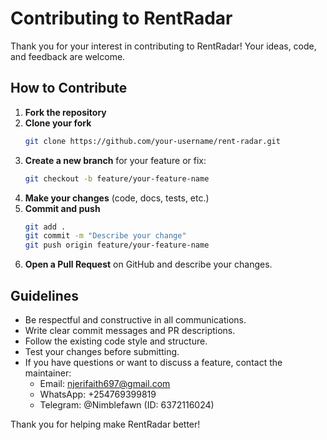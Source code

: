 # Contributing to RentRadar

Thank you for your interest in contributing to RentRadar! Your ideas, code, and feedback are welcome.

## How to Contribute

1. **Fork the repository**
2. **Clone your fork**
   ```bash
   git clone https://github.com/your-username/rent-radar.git
   ```
3. **Create a new branch** for your feature or fix:
   ```bash
   git checkout -b feature/your-feature-name
   ```
4. **Make your changes** (code, docs, tests, etc.)
5. **Commit and push**
   ```bash
   git add .
   git commit -m "Describe your change"
   git push origin feature/your-feature-name
   ```
6. **Open a Pull Request** on GitHub and describe your changes.

## Guidelines
- Be respectful and constructive in all communications.
- Write clear commit messages and PR descriptions.
- Follow the existing code style and structure.
- Test your changes before submitting.
- If you have questions or want to discuss a feature, contact the maintainer:
  - Email: njerifaith697@gmail.com
  - WhatsApp: +254769399819
  - Telegram: @Nimblefawn (ID: 6372116024)

Thank you for helping make RentRadar better! 
